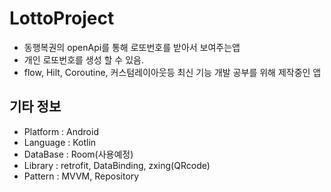 # LottoProject

* 동행복권의 openApi를 통해 로또번호를 받아서 보여주는앱
* 개인 로또번호를 생성 할 수 있음.
* flow, Hilt, Coroutine, 커스텀레이아웃등 최신 기능 개발 공부를 위해 제작중인 앱


## 기타 정보
* Platform : Android
* Language : Kotlin
* DataBase : Room(사용예정)
* Library : retrofit, DataBinding, zxing(QRcode)
* Pattern : MVVM, Repository

